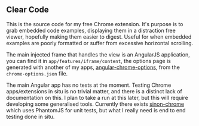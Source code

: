 ## Clear Code

This is the source code for my free Chrome extension. It's purpose is to grab embedded code examples, displaying them in a distraction free viewer, hopefully making them easier to digest. Useful for when embedded examples are poorly formatted or suffer from excessive horizontal scrolling.

The main injected frame that handles the view is an AngularJS application, you can find it in `app/features/iframe/content`, the options page is generated with another of my apps, [angular-chrome-options](https://github.com/nverba/angular-chrome-options), from the `chrome-options.json` file.

The main Angular app has no tests at the moment. Testing Chrome apps/extensions in situ is no trivial matter, and there is a distinct lack of documentation on this. I plan to take a run at this later, but this will require developing some generalised tools. Currently there exists [sinon-chrome](https://github.com/vitalets/sinon-chrome) which uses PhantomJS for unit tests, but what I really need is end to end testing done in situ.


